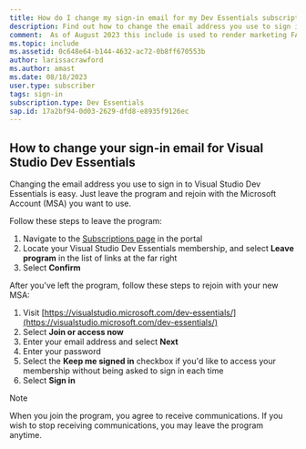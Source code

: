 ```yaml
---
title: How do I change my sign-in email for my Dev Essentials subscription?
description: Find out how to change the email address you use to sign in to your Visual Studio Dev Essentials membership
comment:  As of August 2023 this include is used to render marketing FAQ content for VS Subscriptions in the following portals - VSCom, Manage, and My portals. It was not used for learn.microsoft.com content at that time.  SMEs are Evan Windom and Larissa Crawford of Red Door Collaborative and Sharvari Dighe.
ms.topic: include
ms.assetid: 0c648e64-b144-4632-ac72-0b8ff670553b
author: larissacrawford
ms.author: amast
ms.date: 08/18/2023
user.type: subscriber
tags: sign-in
subscription.type: Dev Essentials
sap.id: 17a2bf94-0d03-2629-dfd8-e8935f9126ec
---
```


## How to change your sign-in email for Visual Studio Dev Essentials

Changing the email address you use to sign in to Visual Studio Dev Essentials is easy.  Just leave the program and rejoin with the Microsoft Account (MSA) you want to use. 

Follow these steps to leave the program:
1. Navigate to the [Subscriptions page](https://my.visualstudio.com/subscriptions) in the portal 
2. Locate your Visual Studio Dev Essentials membership, and select **Leave program** in the list of links at the far right
3. Select **Confirm**

After you've left the program, follow these steps to rejoin with your new MSA:
1. Visit [https://visualstudio.microsoft.com/dev-essentials/](https://visualstudio.microsoft.com/dev-essentials/)
0. Select **Join or access now**
0. Enter your email address and select **Next**
0. Enter your password
0. Select the **Keep me signed in** checkbox if you'd like to access your membership without being asked to sign in each time
0. Select **Sign in**

> [!NOTE] 
> When you join the program, you agree to receive communications. If you wish to stop receiving communications, you may leave the program anytime.
